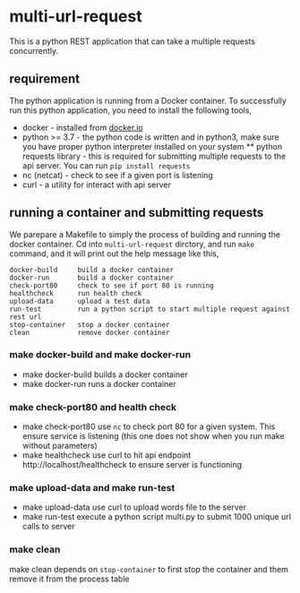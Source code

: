 # multi-url-request

This is a python REST application that can take a multiple requests concurrently.

## requirement

The python application is running from a Docker container. To successfully run this python application, you need
to install the following tools,

* docker - installed from [docker.io](https://www.docker.com/)
* python >= 3.7 - the python code is written and in python3, make sure you have proper python interpreter installed on your system
** python requests library - this is required for submitting multiple requests to the api server. You can run `pip install requests`
* nc (netcat) - check to see if a given port is listening
* curl - a utility for interact with api server

## running a container and submitting requests

We parepare a Makefile to simply the process of building and running the docker container. Cd into `multi-url-request` dirctory, and
run `make` command, and it will print out the help message like this,

    docker-build     build a docker container
    docker-run       build a docker container
    check-port80     check to see if port 80 is running
    healthcheck      run health check
    upload-data      upload a test data
    run-test         run a python script to start multiple request against rest url
    stop-container   stop a docker container
    clean            remove docker container

### make docker-build and make docker-run

* make docker-build builds a docker container
* make docker-run runs a docker container

### make check-port80 and health check

* make check-port80 use `nc` to check port 80 for a given system. This ensure service is listening (this one does not show when you run make without parameters)
* make healthcheck use curl to hit api endpoint http://localhost/healthcheck to ensure server is functioning

### make upload-data and make run-test

* make upload-data use curl to upload words file to the server
* make run-test execute a python script multi.py to submit 1000 unique url calls to server

### make clean

make clean depends on `stop-container` to first stop the container and them remove it from the process table
